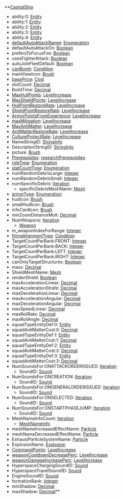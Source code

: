 **[CapitalShip](EntrenchmentCapitalShip.md)
  * ability:0: [Entity](Entity.md)
  * ability:1: [Entity](Entity.md)
  * ability:2: [Entity](Entity.md)
  * ability:3: [Entity](Entity.md)
  * ability:4: [Entity](Entity.md)
  * [defaultAutoAttackRange](EntrenchmentdefaultAutoAttackRange.md): [Enumeration](Enumeration.md)
  * defaultAutoAttackOn: [Boolean](Boolean.md)
  * prefersToFocusFire: [Boolean](Boolean.md)
  * usesFighterAttack: [Boolean](Boolean.md)
  * autoJoinFleetDefault: [Boolean](Boolean.md)
  * [canBomb](EntrenchmentcanBomb.md): [Condition](Condition.md)
  * mainViewIcon: [Brush](Brush.md)
  * [basePrice](EntrenchmentCost.md): [Cost](Cost.md)
  * slotCount: [Decimal](Decimal.md)
  * BuildTime: [Decimal](Decimal.md)
  * [MaxHullPoints](EntrenchmentLevelIncrease.md): [LevelIncrease](LevelIncrease.md)
  * [MaxShieldPoints](EntrenchmentLevelIncrease.md): [LevelIncrease](LevelIncrease.md)
  * [HullPointRestoreRate](EntrenchmentLevelIncrease.md): [LevelIncrease](LevelIncrease.md)
  * [ShieldPointRestoreRate](EntrenchmentLevelIncrease.md): [LevelIncrease](LevelIncrease.md)
  * [ArmorPointsFromExperience](EntrenchmentLevelIncrease.md): [LevelIncrease](LevelIncrease.md)
  * [maxMitigation](EntrenchmentLevelIncrease.md): [LevelIncrease](LevelIncrease.md)
  * [MaxAntiMatter](EntrenchmentLevelIncrease.md): [LevelIncrease](LevelIncrease.md)
  * [AntiMatterRestoreRate](EntrenchmentLevelIncrease.md): [LevelIncrease](LevelIncrease.md)
  * [CultureProtectRate](EntrenchmentLevelIncrease.md): [LevelIncrease](LevelIncrease.md)
  * NameStringID: [StringInfo](StringInfo.md)
  * DescriptionStringID: [StringInfo](StringInfo.md)
  * picture: [Brush](Brush.md)
  * [Prerequisites](EntrenchmentresearchPrerequisites.md): [researchPrerequisites](researchPrerequisites.md)
  * [roleType](EntrenchmentroleType.md): [Enumeration](Enumeration.md)
  * [statCountType](EntrenchmentstatCountType.md): [Enumeration](Enumeration.md)
  * numRandomDebrisLarge: [Integer](Integer.md)
  * numRandomDebrisSmall: [Integer](Integer.md)
  * numSpecificDebris: [Iteration](Iteration.md)
    * specificDebrisMeshName: [Mesh](Mesh.md)
  * [armorType](EntrenchmentarmorType.md): [Enumeration](Enumeration.md)
  * hudIcon: [Brush](Brush.md)
  * smallHudIcon: [Brush](Brush.md)
  * infoCardIcon: [Brush](Brush.md)
  * minZoomDistanceMult: [Decimal](Decimal.md)
  * NumWeapons: [Iteration](Iteration.md)
    * [Weapon](EntrenchmentWeapon.md)
  * m\_weaponIndexForRange: [Integer](Integer.md)
  * [firingAlignmentType](EntrenchmentfiringAlignmentType.md): [Condition](Condition.md)
  * TargetCountPerBank:FRONT: [Integer](Integer.md)
  * TargetCountPerBank:BACK: [Integer](Integer.md)
  * TargetCountPerBank:LEFT: [Integer](Integer.md)
  * TargetCountPerBank:RIGHT: [Integer](Integer.md)
  * canOnlyTargetStructures: [Boolean](Boolean.md)
  * mass: [Decimal](Decimal.md)
  * ShieldMeshName: [Mesh](Mesh.md)
  * renderShield: [Boolean](Boolean.md)
  * maxAccelerationLinear: [Decimal](Decimal.md)
  * maxAccelerationStrafe: [Decimal](Decimal.md)
  * maxDecelerationLinear: [Decimal](Decimal.md)
  * maxAccelerationAngular: [Decimal](Decimal.md)
  * maxDecelerationAngular: [Decimal](Decimal.md)
  * maxSpeedLinear: [Decimal](Decimal.md)
  * maxRollRate: [Decimal](Decimal.md)
  * maxRollAngle: [Decimal](Decimal.md)
  * squadTypeEntityDef:0: [Entity](Entity.md)
  * squadAntiMatterCost:0: [Decimal](Decimal.md)
  * squadTypeEntityDef:1: [Entity](Entity.md)
  * squadAntiMatterCost:1: [Decimal](Decimal.md)
  * squadTypeEntityDef:2: [Entity](Entity.md)
  * squadAntiMatterCost:2: [Decimal](Decimal.md)
  * squadTypeEntityDef:3: [Entity](Entity.md)
  * squadAntiMatterCost:3: [Decimal](Decimal.md)
  * NumSoundsFor:ONATTACKORDERISSUED: [Iteration](Iteration.md)
    * SoundID: [Sound](Sound.md)
  * NumSoundsFor:ONCREATION: [Iteration](Iteration.md)
    * SoundID: [Sound](Sound.md)
  * NumSoundsFor:ONGENERALORDERISSUED: [Iteration](Iteration.md)
    * SoundID: [Sound](Sound.md)
  * NumSoundsFor:ONSELECTED: [Iteration](Iteration.md)
    * SoundID: [Sound](Sound.md)
  * NumSoundsFor:ONSTARTPHASEJUMP: [Iteration](Iteration.md)
    * SoundID: [Sound](Sound.md)
  * MeshNameInfoCount: [Iteration](Iteration.md)
    * [MeshNameInfo](EntrenchmentMeshNameInfo.md)
  * meshNameIncreasedEffectName: [Particle](Particle.md)
  * meshNameDecreasedEffectName: [Particle](Particle.md)
  * ExhaustParticleSystemName: [Particle](Particle.md)
  * ExplosionName: [Explosion](Explosion.md)
  * [CommandPoints](EntrenchmentLevelIncrease.md): [LevelIncrease](LevelIncrease.md)
  * [weaponCooldownDecreasePerc](EntrenchmentLevelIncrease.md): [LevelIncrease](LevelIncrease.md)
  * [weaponDamageIncreasePerc](EntrenchmentLevelIncrease.md): [LevelIncrease](LevelIncrease.md)
  * HyperspaceChargingSoundID: [Sound](Sound.md)
  * HyperspaceTravelSoundID: [Sound](Sound.md)
  * EngineSoundID: [Sound](Sound.md)
  * formationRank: [Integer](Integer.md)
  * minShadow: [Decimal](Decimal.md)
  * maxShadow: [Decimal](Decimal.md)**
